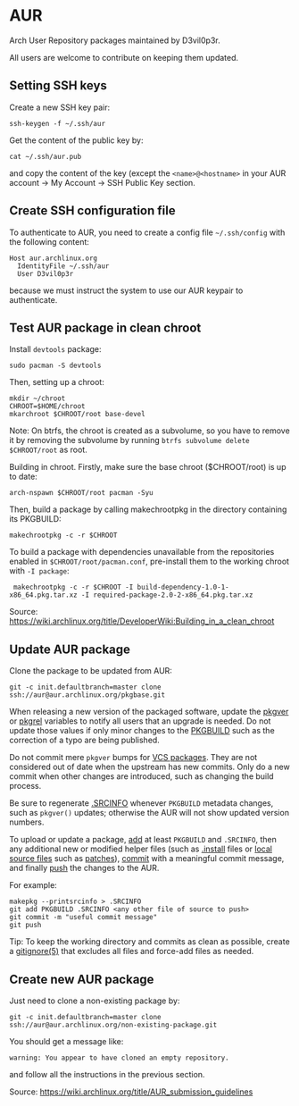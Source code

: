 # AUR
Arch User Repository packages maintained by D3vil0p3r.

All users are welcome to contribute on keeping them updated.

## Setting SSH keys
Create a new SSH key pair:
```
ssh-keygen -f ~/.ssh/aur
```
Get the content of the public key by:
```
cat ~/.ssh/aur.pub
```
and copy the content of the key (except the `<name>@<hostname>` in your AUR account -> My Account -> SSH Public Key section.

## Create SSH configuration file
To authenticate to AUR, you need to create a config file `~/.ssh/config` with the following content:
```
Host aur.archlinux.org
  IdentityFile ~/.ssh/aur
  User D3vil0p3r
```
because we must instruct the system to use our AUR keypair to authenticate.

## Test AUR package in clean chroot
Install `devtools` package:
```
sudo pacman -S devtools
```
Then, setting up a chroot:
```
mkdir ~/chroot
CHROOT=$HOME/chroot
mkarchroot $CHROOT/root base-devel
```
Note: On btrfs, the chroot is created as a subvolume, so you have to remove it by removing the subvolume by running `btrfs subvolume delete $CHROOT/root` as root.

Building in chroot. Firstly, make sure the base chroot ($CHROOT/root) is up to date:
```
arch-nspawn $CHROOT/root pacman -Syu
```
Then, build a package by calling makechrootpkg in the directory containing its PKGBUILD:
```
makechrootpkg -c -r $CHROOT
```
To build a package with dependencies unavailable from the repositories enabled in `$CHROOT/root/pacman.conf`, pre-install them to the working chroot with `-I package`:
```
 makechrootpkg -c -r $CHROOT -I build-dependency-1.0-1-x86_64.pkg.tar.xz -I required-package-2.0-2-x86_64.pkg.tar.xz
```
Source: https://wiki.archlinux.org/title/DeveloperWiki:Building_in_a_clean_chroot

## Update AUR package
Clone the package to be updated from AUR:
```
git -c init.defaultbranch=master clone ssh://aur@aur.archlinux.org/pkgbase.git
```
When releasing a new version of the packaged software, update the [pkgver](https://wiki.archlinux.org/title/Pkgver) or [pkgrel](https://wiki.archlinux.org/title/PKGBUILD#pkgrel) variables to notify all users that an upgrade is needed. Do not update those values if only minor changes to the [PKGBUILD](https://wiki.archlinux.org/title/PKGBUILD) such as the correction of a typo are being published.

Do not commit mere `pkgver` bumps for [VCS packages](https://wiki.archlinux.org/title/VCS_package_guidelines). They are not considered out of date when the upstream has new commits. Only do a new commit when other changes are introduced, such as changing the build process.

Be sure to regenerate [.SRCINFO](https://wiki.archlinux.org/title/.SRCINFO) whenever `PKGBUILD` metadata changes, such as `pkgver()` updates; otherwise the AUR will not show updated version numbers.

To upload or update a package, [add](https://wiki.archlinux.org/title/Git#Staging_changes) at least `PKGBUILD` and `.SRCINFO`, then any additional new or modified helper files (such as [.install](https://wiki.archlinux.org/title/PKGBUILD#install) files or [local source files](https://wiki.archlinux.org/title/PKGBUILD#source) such as [patches](https://wiki.archlinux.org/title/Patching_packages)), [commit](https://wiki.archlinux.org/title/Git#Committing_changes) with a meaningful commit message, and finally [push](https://wiki.archlinux.org/title/Git#Push_to_a_repository) the changes to the AUR.

For example:
```
makepkg --printsrcinfo > .SRCINFO
git add PKGBUILD .SRCINFO <any other file of source to push>
git commit -m "useful commit message"
git push
```
Tip: To keep the working directory and commits as clean as possible, create a [gitignore(5)](https://man.archlinux.org/man/gitignore.5) that excludes all files and force-add files as needed.

## Create new AUR package
Just need to clone a non-existing package by:
```
git -c init.defaultbranch=master clone ssh://aur@aur.archlinux.org/non-existing-package.git
```
You should get a message like:
```
warning: You appear to have cloned an empty repository.
```
and follow all the instructions in the previous section.

Source: https://wiki.archlinux.org/title/AUR_submission_guidelines
